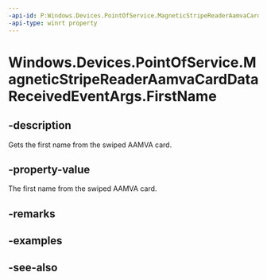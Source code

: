 ----api-id: P:Windows.Devices.PointOfService.MagneticStripeReaderAamvaCardDataReceivedEventArgs.FirstName
-api-type: winrt property
---<!-- Property syntaxpublic string FirstName { get; }--># Windows.Devices.PointOfService.MagneticStripeReaderAamvaCardDataReceivedEventArgs.FirstName## -descriptionGets the first name from the swiped AAMVA card.## -property-valueThe first name from the swiped AAMVA card.## -remarks## -examples## -see-also